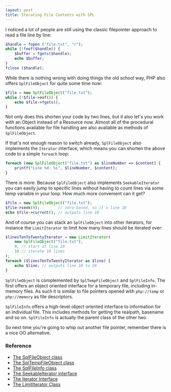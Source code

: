 ```yaml
---
layout: post
title: Iterating File Contents with SPL
---
```


I noticed a lot of people are still using the classic filepointer approach to read a file line by line:

``` php
$handle = fopen ("file.txt", "r");
while (!feof($handle)) {
    $buffer = fgets($handle);
    echo $buffer;
}
fclose ($handle);
```

While there is nothing wrong with doing things the old school way, PHP also offers `SplFileObject` for quite some time now:

```php
$file = new SplFileObject("file.txt");
while (!$file->eof()) {
    echo $file->fgets();
}
```

Not only does this shorten your code by two lines, but it also let's you work with an Object instead of a Resource now. Almost all of the procedural functions available for file handling are also available as methods of `SplFileObject`.

If that's not enough reason to switch already, `SplFileObject` also implements the `Iterator` interface, which means you can shorten the above code to a simple `foreach` loop:

```php
foreach (new SplFileObject("file.txt") as $lineNumber => $content) {
    printf("Line %d: %s", $lineNumber, $content);
}
```

There is more. Because `SplFileObject` also implements `SeekableIterator` you can easily jump to specific lines without having to count lines via some temp variable in your loop. How much more convenient can it get?

```php
$file = new SplFileObject("file.txt");
$file->seek(9);        // zero-based, so it's line 10
echo $file->current(); // outputs line 10
```

And of course you can stack an `SplFileObject` into other Iterators, for instance the `LimitIterator` to limit how many lines should be iterated over:

```php
$linesTenToTwentyIterator = new LimitIterator(
    new SplFileObject("file.txt"),
    9, // start at line 10
    10 // iterate 10 lines
);
foreach ($linesTenToTwentyIterator as $line) {
    echo $line; // outputs line 10 to 20
}
```

`SplFileObject` is complemented by `SplTempFileObject` and `SplFileInfo`. The first offers an object oriented interface for a temporary file, including in-memory files. As such it is similar to file pointers opened with `php://temp` or `php://memory` as file descriptors.

`SplFileInfo` offers a high-level object oriented interface to information for an individual file. This includes methods for getting the realpath, basename and so on. `SplFileInfo` is actually the parent class of the other two.

So next time you're going to whip out another file pointer, remember there is a nice OO alternative.

### Reference

- [The SplFileObject class](http://php.net/manual/en/class.splfileobject.php)
- [The SplTempFileObject class](http://php.net/manual/en/class.spltempfileobject.php)
- [The SplFileInfo class](http://php.net/manual/en/class.splfileinfo.php)
- [The SeekableIterator interface](http://php.net/manual/en/class.seekableiterator.php)
- [The Iterator Interface](http://php.net/manual/en/class.iterator.php)
- [The LimitIterator Class](http://php.net/manual/en/class.limititerator.php)


